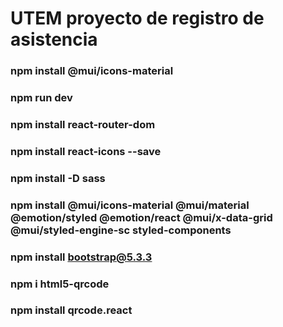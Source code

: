 # UTEM proyecto de registro de asistencia



### npm install @mui/icons-material
### npm run dev
### npm install react-router-dom
### npm install react-icons --save
### npm install -D sass
### npm install @mui/icons-material @mui/material @emotion/styled @emotion/react @mui/x-data-grid @mui/styled-engine-sc styled-components
### npm install bootstrap@5.3.3

### npm i html5-qrcode
### npm install qrcode.react
